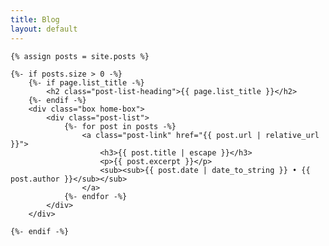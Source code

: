```yaml
---
title: Blog
layout: default
---
```


<div class="home">

	{% assign posts = site.posts %}

	{%- if posts.size > 0 -%}
		{%- if page.list_title -%}
			<h2 class="post-list-heading">{{ page.list_title }}</h2>
		{%- endif -%}
		<div class="box home-box">
			<div class="post-list">
				{%- for post in posts -%}
					<a class="post-link" href="{{ post.url | relative_url }}">
						<h3>{{ post.title | escape }}</h3>
						<p>{{ post.excerpt }}</p>
						<sub><sub>{{ post.date | date_to_string }} • {{ post.author }}</sub></sub>
					</a>
				{%- endfor -%}
			</div>
		</div>

	{%- endif -%}

</div>
